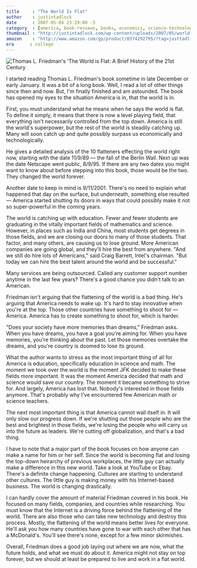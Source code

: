 ```yaml
---
title     : "The World Is Flat"
author    : justintadlock
date      : 2007-05-04 23:29:00 -5
category  : [america, book-reviews, books, economics, science-technology]
thumbnail : "http://justintadlock.com/wp-content/uploads/2007/05/world-is-flat.jpg"
amazon    : "http://www.amazon.com/gp/product/0374292795/?tag=justtadl-20"
era      : college
---
```


<img src="http://justintadlock.com/wp-content/uploads/2007/05/world-is-flat.jpg" class="alignleft" title="Thomas L. Friedman's 'The World is Flat: A Brief History of the 21st Century" alt="Thomas L. Friedman's 'The World is Flat: A Brief History of the 21st Century" />

I started reading Thomas L. Friedman's book sometime in late December or early January.  It was a bit of a long book.  Well, I read a lot of other things since then and now.  But, I'm finally finished and am astounded.  The book has opened my eyes to the situation America is in, that the world is in.

First, you must understand what he means when he says the world is flat.  To define it simply, it means that there is now a level playing field, that everything isn't necessarily controlled from the top down.  America is still the world's superpower, but the rest of the world is steadily catching up.  Many will soon catch up and quite possibly surpass us economically and technologically.

He gives a detailed analysis of the 10 flatteners effecting the world right now, starting with the date 11/9/89 &mdash; the fall of the Berlin Wall.  Next up was the date Netscape went public, 8/9/95.  If there are any two dates you might want to know about before stepping into this book, those would be the two.  They changed the world forever.

Another date to keep in mind is 9/11/2001.  There's no need to explain what happened that day on the surface, but underneath, something else resulted &mdash; America started shutting its doors in ways that could possibly make it not so super-powerful in the coming years.

The world is catching up with education.  Fewer and fewer students are graduating in the vitally important fields of mathematics and science.  However, in places such as India and China, most students get degrees in those fields, and we are closing our doors to many of those students.  That factor, and many others, are causing us to lose ground.  More American companies are going global, and they'll hire the best from anywhere.  "And we still do hire lots of Americans," said Craig Barrett, Intel's chairman.  "But today we can hire the best talent around the world and be successful."

Many services are being outsourced.  Called any customer support number anytime in the last few years?  There's a good chance you didn't talk to an American.

Friedman isn't arguing that the flattening of the world is a bad thing.  He's arguing that America needs to wake up.  It's hard to stay innovative when you're at the top.  Those other countries have something to shoot for &mdash; America.  America has to create something to shoot for, which is harder.

"Does your society have more memories than dreams," Friedman asks.  When you have dreams, you have a goal you're aiming for.  When you have memories, you're thinking about the past.  Let those memories overtake the dreams, and you're country is doomed to lose its ground.

What the author wants to stress as the most important thing of all for America is education, specifically education in science and math.  The moment we took over the world is the moment JFK decided to make these fields more important.  It was the moment America decided that math and science would save our country.  The moment it became something to strive for.  And largely, America has lost that.  Nobody's interested in those fields anymore.  That's probably why I've encountered few American math or science teachers.

The next most important thing is that America cannot wall itself in.  It will only slow our progress down.  If we're shutting out those people who are the best and brightest in those fields, we're losing the people who will carry us into the future as leaders.  We're cutting off globalization, and that's a bad thing.

I have to note that a major part of the book focuses on how anyone can make a name for him or her self.  Since the world is becoming flat and losing the top-down heirarchy of previous workplaces, the little guy can actually make a difference in this new world.  Take a look at YouTube or Ebay.  There's a definite change happening.  Cultures are starting to understand other cultures.  The little guy is making money with his Internet-based business.  The world is changing drastically.

I can hardly cover the amount of material Friedman covered in his book.  He focused on many fields, companies, and countries while researching.  You must know that the Internet is a driving force behind the flattening of the world.  There are also those who can take new technology and destroy this process.  Mostly, the flattening of the world means better lives for everyone.  He'll ask you how many countries have gone to war with each other that has a McDonald's.  You'll see there's none, except for a few minor skirmishes.

Overall, Friedman does a good job laying out where we are now, what the future holds, and what we must do about it.  America might not stay on top forever, but we should at least be prepared to live and work in a flat world.

